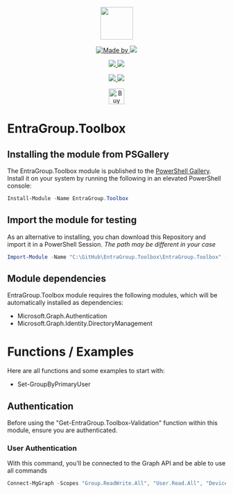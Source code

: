 <p align="center">
    <a href="https://scloud.work" alt="Florian Salzmann | scloud"></a>
            <img src="https://scloud.work/wp-content/uploads/EntraGroup.Toolbox-Icon.png" width="75" height="75" /></a>
</p>
<p align="center">
    <a href="https://www.linkedin.com/in/fsalzmann/">
        <img alt="Made by" src="https://img.shields.io/static/v1?label=made%20by&message=Florian%20Salzmann&color=04D361">
    </a>
    <a href="https://x.com/FlorianSLZ" alt="X / Twitter">
    	<img src="https://img.shields.io/twitter/follow/FlorianSLZ.svg?style=social"/>
    </a>
</p>
<p align="center">
    <a href="https://www.powershellgallery.com/packages/EntraGroup.Toolbox/" alt="PowerShell Gallery Version">
        <img src="https://img.shields.io/powershellgallery/v/EntraGroup.Toolbox.svg" />
    </a>
    <a href="https://www.powershellgallery.com/packages/EntraGroup.Toolbox/" alt="PS Gallery Downloads">
        <img src="https://img.shields.io/powershellgallery/dt/EntraGroup.Toolbox.svg" />
    </a>
</p>
<p align="center">
    <a href="https://raw.githubusercontent.com/FlorianSLZ/EntraGroup.Toolbox/master/LICENSE" alt="GitHub License">
        <img src="https://img.shields.io/github/license/FlorianSLZ/EntraGroup.Toolbox.svg" />
    </a>
    <a href="https://github.com/FlorianSLZ/EntraGroup.Toolbox/graphs/contributors" alt="GitHub Contributors">
        <img src="https://img.shields.io/github/contributors/FlorianSLZ/EntraGroup.Toolbox.svg"/>
    </a>
</p>

<p align="center">
    <a href='https://ko-fi.com/elflorian' target='_blank'><img height='36' style='border:0px;height:36px;' src='https://cdn.ko-fi.com/cdn/kofi1.png?v=3' border='0' alt='Buy Me a Glass of wine' /></a>
</p>

# EntraGroup.Toolbox



## Installing the module from PSGallery

The EntraGroup.Toolbox module is published to the [PowerShell Gallery](https://www.powershellgallery.com/packages/EntraGroup.Toolbox). 
Install it on your system by running the following in an elevated PowerShell console:
```PowerShell
Install-Module -Name EntraGroup.Toolbox
```

## Import the module for testing

As an alternative to installing, you chan download this Repository and import it in a PowerShell Session. 
*The path may be different in your case*
```PowerShell
Import-Module -Name "C:\GitHub\EntraGroup.Toolbox\EntraGroup.Toolbox" -Verbose -Force
```

## Module dependencies

EntraGroup.Toolbox module requires the following modules, which will be automatically installed as dependencies:
- Microsoft.Graph.Authentication
- Microsoft.Graph.Identity.DirectoryManagement

# Functions / Examples

Here are all functions and some examples to start with:

- Set-GroupByPrimaryUser


## Authentication
Before using the "Get-EntraGroup.Toolbox-Validation" function within this module, ensure you are authenticated. 

### User Authentication
With this command, you'll be connected to the Graph API and be able to use all commands
```PowerShell
Connect-MgGraph -Scopes "Group.ReadWrite.All", "User.Read.All", "Device.Read.All", "GroupMember.ReadWrite.All"
```

